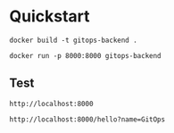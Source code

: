 # Quickstart

`docker build -t gitops-backend .`

`docker run -p 8000:8000 gitops-backend`

## Test 

`http://localhost:8000`

`http://localhost:8000/hello?name=GitOps`
